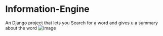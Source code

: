 # Information-Engine

An Django project that lets you Search for a word and gives u a summary about the word
![image](https://github.com/user-attachments/assets/36371f25-8b90-4a1e-9753-d05dbc5a9882)
